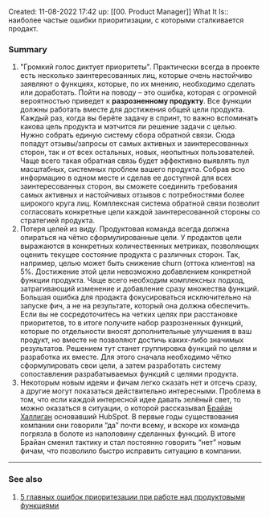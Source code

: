 Created: 11-08-2022 17:42
up: [[00. Product Manager]]
What It Is:: наиболее частые ошибки приоритизации, с которыми сталкивается продакт. 

### Summary
1. "Громкий голос диктует приоритеты". Практически всегда в проекте есть несколько заинтересованных лиц, которые очень настойчиво заявляют о функциях, которые, по их мнению, необходимо сделать или доработать. Пойти на поводу – это ошибка, которая с огромной вероятностью приведет к **разрозненному продукту**. Все функции должны работать вместе для достижения общей цели продукта. Каждый раз, когда вы берёте задачу в спринт, то важно вспоминать какова цель продукта и мэтчится ли решение задачи с целью. Нужно собрать единую систему сбора обратной связи. Сюда попадут отзывы/запросы от самых активных и заинтересованных сторон, так и от всех остальных, новых, неопытных пользователей. Чаще всего такая обратная связь будет эффективно выявлять пул масштабных, системных проблем вашего продукта. Собрав всю информацию в одном месте и сделав ее доступной для всех заинтересованных сторон, вы сможете соединить требования самых активных и настойчивых отзывов с потребностями более широкого круга лиц. Комплексная система обратной связи позволит согласовать конкретные цели каждой заинтересованной стороны со стратегией продукта.  
2. Потеря целей из виду. Продуктовая команда всегда должна опираться на чётко сформулированные цели. У продактов цели выражаются в конкретных количественных метриках, позволяющих оценить текущее состояние продукта с различных сторон. Так, например, целью может быть снижение churn (оттока клиентов) на 5%. Достижение этой цели невозможно добавлением конкретной функции продукта. Чаще всего необходим комплексных подход, затрагивающий изменение и добавление сразу множества функций.  Большая ошибка для продакта фокусироваться исключительно на запуске фич, а не на результате, который она должна обеспечить. Если вы не сосредоточитесь на четких целях при расстановке приоритетов, то в итоге получите набор разрозненных функций, которые по отдельности вносят дополнительные улучшения в ваш продукт, но вместе не позволяют достичь каких-либо значимых результатов. Решением тут станет группировка функций по целям и разработка их вместе. Для этого сначала необходимо чётко сформулировать свои цели, а затем разработать систему сопоставления разрабатываемых функций с целями продукта. 
3. Некоторым новым идеям и фичам легко сказать нет и отсечь сразу, а другие могут показаться действительно интересными. Проблема в том, что если каждой интересной идее давать зелёный свет, то можно оказаться в ситуации, о которой рассказывал [Брайан Халлиган](https://en.wikipedia.org/wiki/Brian_Halligan) основавший HubSpot. В первые годы существования компании они говорили “да” почти всему, и вскоре их команда погрязла в болоте из наполовину сделанных функций. В итоге Брайан сменил тактику и стал постоянно говорить “нет” новым фичам, что позволило быстро исправить ситуацию в компании.
__________
### See also
1. [5 главных ошибок приоритезации при работе над продуктовыми функциями](https://vc.ru/dev/480191-5-glavnyh-oshibok-prioritezacii-pri-rabote-nad-produktovymi-funkciyami?ref=recommended) 